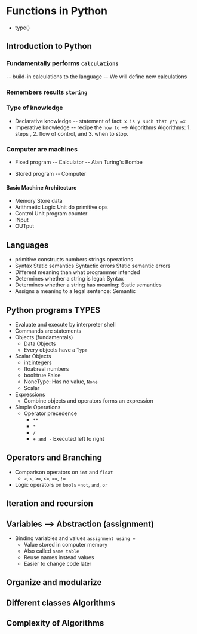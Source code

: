 # Functions in Python
- type()

## Introduction to Python

### Fundamentally performs `calculations`
-- build-in calculations to the language
-- We will define new calculations

### Remembers results `storing`

### Type of knowledge
- Declarative knowledge
-- statement of fact: `x is y such that y*y =x`
- Imperative knowledge
-- recipe the `how to` --> Algorithms
Algorithms: 1. steps , 2. flow of control, and 3. when to stop.

### Computer are machines
- Fixed program
-- Calculator
-- Alan Turing's Bombe

- Stored program
-- Computer

#### Basic Machine Architecture
- Memory
  Store data
- Arithmetic Logic Unit
  do primitive ops
- Control Unit
  program counter
- INput
- OUTput

## Languages
- primitive constructs numbers strings operations
- Syntax Static semantics Syntactic errors Static semantic errors
- Different meaning than what programmer intended
- Determines whether a string is legal: Syntax
- Determines whether a string has meaning: Static semantics
- Assigns a meaning to a legal sentence: Semantic


## Python programs TYPES
- Evaluate and execute by interpreter shell
- Commands are statements
- Objects (fundamentals)
    - Data Objects
    - Every objects have a `Type`
- Scalar Objects
    - int:integers
    - float:real numbers
    - bool:true False
    - NoneType: Has no value, `None`
    - Scalar
- Expressions
  - Combine objects and operators forms an expression
- Simple Operations
  - Operator precedence
    - `**`
    - `*`
    - `/`
    - `+ and -`
    Executed left to right

## Operators and Branching
- Comparison operators on `int` and `float`
  - `>`, `<`, `>=`, `<=`, `==`, `!=`
- Logic operators on `bools`
  -`not`, `and`, `or`
## Iteration and recursion

## Variables --> Abstraction (assignment)
- Binding variables and values `assignment using =`
  - Value stored in computer  memory
  - Also called `name table`
  - Reuse names instead values
  - Easier to change code later


## Organize and modularize

## Different classes  Algorithms

## Complexity of Algorithms
